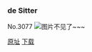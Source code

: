 ### de Sitter
No.3077
![图片不见了~~~](https://imgs.xkcd.com/comics/de_sitter.png)

[原址](https://xkcd.com//3077) [下载](https://imgs.xkcd.com/comics/de_sitter.png)

